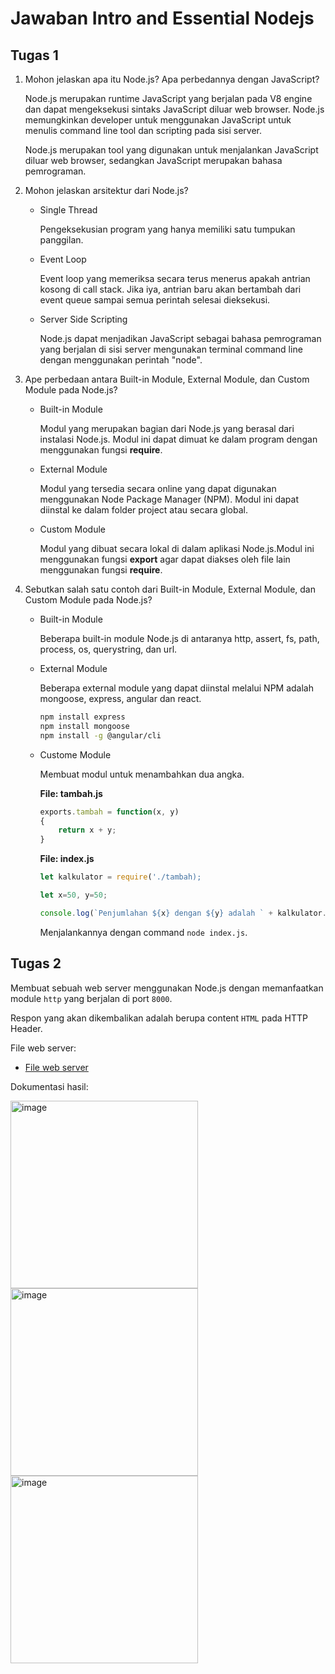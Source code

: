 # Jawaban Intro and Essential Nodejs
## Tugas 1
1. Mohon jelaskan apa itu Node.js? Apa perbedannya dengan JavaScript?
   
   Node.js merupakan runtime JavaScript yang berjalan pada V8 engine dan dapat mengeksekusi sintaks JavaScript diluar web browser. Node.js memungkinkan developer untuk menggunakan JavaScript untuk menulis command line tool dan scripting pada sisi server.

   Node.js merupakan tool yang digunakan untuk menjalankan JavaScript diluar web browser, sedangkan JavaScript merupakan bahasa pemrograman.

2. Mohon jelaskan arsitektur dari Node.js?
   - Single Thread
  
        Pengeksekusian program yang hanya memiliki satu tumpukan panggilan.

   - Event Loop

        Event loop yang memeriksa secara terus menerus apakah antrian kosong di call stack. Jika iya, antrian baru akan bertambah dari event queue sampai semua perintah selesai dieksekusi.

   - Server Side Scripting

        Node.js dapat menjadikan JavaScript sebagai bahasa pemrograman yang berjalan di sisi server mengunakan terminal command line dengan menggunakan perintah "node".

3. Ape perbedaan antara Built-in Module, External Module, dan Custom Module pada Node.js?
   
    - Built-in Module
  
        Modul yang merupakan bagian dari Node.js yang berasal dari instalasi Node.js. Modul ini dapat dimuat ke dalam program dengan menggunakan fungsi **require**.

    - External Module

        Modul yang tersedia secara online yang dapat digunakan menggunakan Node Package Manager (NPM). Modul ini dapat diinstal ke dalam folder project atau secara global.

    - Custom Module

        Modul yang dibuat secara lokal di dalam aplikasi Node.js.Modul ini menggunakan fungsi **export** agar dapat diakses oleh file lain menggunakan fungsi **require**.

4. Sebutkan salah satu contoh dari Built-in Module, External Module, dan Custom Module pada Node.js?

    - Built-in Module

        Beberapa built-in module Node.js di antaranya http, assert, fs, path, process, os, querystring, dan url.

    - External Module

        Beberapa external module yang dapat diinstal melalui NPM adalah mongoose, express, angular dan react.
        
        ```bash
        npm install express
        npm install mongoose
        npm install -g @angular/cli
        ```

    - Custome Module

        Membuat modul untuk menambahkan dua angka.

        **File: tambah.js**
        ```Javascript
        exports.tambah = function(x, y)
        {
            return x + y;
        }
        ```

        **File: index.js**
        ```Javascript
        let kalkulator = require('./tambah);

        let x=50, y=50;

        console.log(`Penjumlahan ${x} dengan ${y} adalah ` + kalkulator.tambah(x, y));
        ```

        Menjalankannya dengan command `node index.js`.

## Tugas 2
Membuat sebuah web server menggunakan Node.js dengan memanfaatkan module `http` yang berjalan di port `8000`.

Respon yang akan dikembalikan adalah berupa content `HTML` pada HTTP Header.

File web server:
- [File web server](./index.js)

Dokumentasi hasil:

<img width="300" alt="image" src="https://user-images.githubusercontent.com/68428942/146764025-be73ff3c-0f35-4f16-a3dc-9c9b39445724.png">

<img width="300" alt="image" src="https://user-images.githubusercontent.com/68428942/146764088-edffa4bf-0502-471e-ad33-6359fa47c924.png">

<img width="300" alt="image" src="https://user-images.githubusercontent.com/68428942/146764187-576dc9f6-47fb-4436-a1e4-3714e884d5bd.png">
